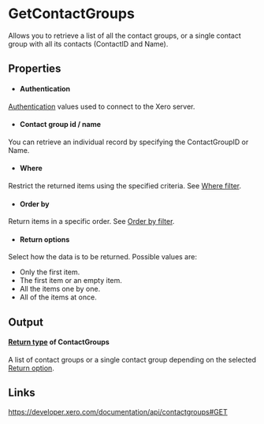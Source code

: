 GetContactGroups
============

Allows you to retrieve a list of all the contact groups, or a single contact group with all its contacts (ContactID and Name).

Properties
----------

- #### Authentication
[Authentication](../../../Common/Authentication/Index.md) values used to connect to the Xero server.
- #### Contact group id / name
You can retrieve an individual record by specifying the ContactGroupID or Name.
- #### Where
Restrict the returned items using the specified criteria. See [Where filter](../../../Common/Filters/Where/Index.md).
- #### Order by
Return items in a specific order. See [Order by filter](../../../Common/Filters/OrderBy/Index.md).
- #### Return options
Select how the data is to be returned. Possible values are:
  * Only the first item.
  * The first item or an empty item. 
  * All the items one by one.
  * All of the items at once.


Output
-----
#### [Return type](#return-options) of ContactGroups
A list of contact groups or a single contact group depending on the selected [Return option](#return-options).

Links
-----

https://developer.xero.com/documentation/api/contactgroups#GET